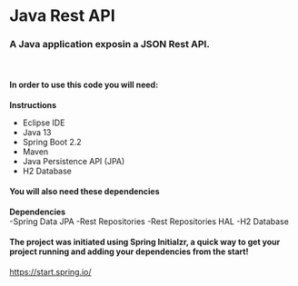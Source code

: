 # Java Rest API

### A Java application exposin a JSON Rest API.


<br>

#### In order to use this code you will need:

**Instructions**<br>

- Eclipse IDE
- Java 13
- Spring Boot 2.2
- Maven
- Java Persistence API (JPA)
- H2 Database


#### You will also need these dependencies

**Dependencies**<br>
-Spring Data JPA
-Rest Repositories
-Rest Repositories HAL
-H2 Database
#### The project was initiated using Spring Initialzr, a quick way to get your project running and adding your dependencies from the start!
https://start.spring.io/



